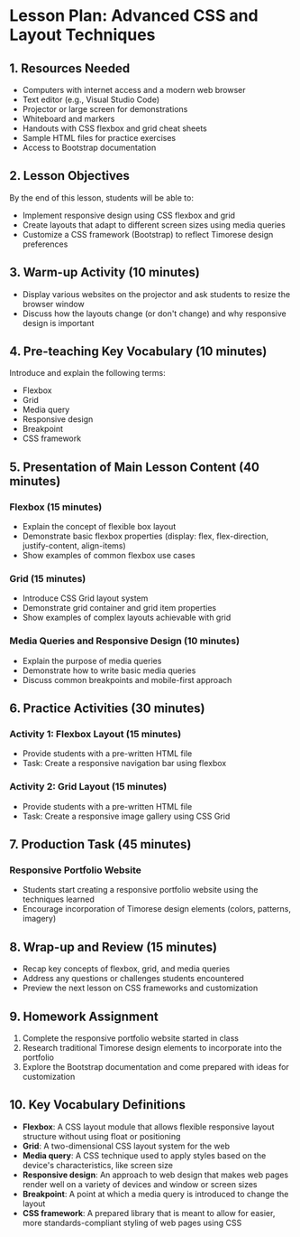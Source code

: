 # Lesson Plan: Advanced CSS and Layout Techniques

## 1. Resources Needed

- Computers with internet access and a modern web browser
- Text editor (e.g., Visual Studio Code)
- Projector or large screen for demonstrations
- Whiteboard and markers
- Handouts with CSS flexbox and grid cheat sheets
- Sample HTML files for practice exercises
- Access to Bootstrap documentation

## 2. Lesson Objectives

By the end of this lesson, students will be able to:
- Implement responsive design using CSS flexbox and grid
- Create layouts that adapt to different screen sizes using media queries
- Customize a CSS framework (Bootstrap) to reflect Timorese design preferences

## 3. Warm-up Activity (10 minutes)

- Display various websites on the projector and ask students to resize the browser window
- Discuss how the layouts change (or don't change) and why responsive design is important

## 4. Pre-teaching Key Vocabulary (10 minutes)

Introduce and explain the following terms:
- Flexbox
- Grid
- Media query
- Responsive design
- Breakpoint
- CSS framework

## 5. Presentation of Main Lesson Content (40 minutes)

### Flexbox (15 minutes)
- Explain the concept of flexible box layout
- Demonstrate basic flexbox properties (display: flex, flex-direction, justify-content, align-items)
- Show examples of common flexbox use cases

### Grid (15 minutes)
- Introduce CSS Grid layout system
- Demonstrate grid container and grid item properties
- Show examples of complex layouts achievable with grid

### Media Queries and Responsive Design (10 minutes)
- Explain the purpose of media queries
- Demonstrate how to write basic media queries
- Discuss common breakpoints and mobile-first approach

## 6. Practice Activities (30 minutes)

### Activity 1: Flexbox Layout (15 minutes)
- Provide students with a pre-written HTML file
- Task: Create a responsive navigation bar using flexbox

### Activity 2: Grid Layout (15 minutes)
- Provide students with a pre-written HTML file
- Task: Create a responsive image gallery using CSS Grid

## 7. Production Task (45 minutes)

### Responsive Portfolio Website
- Students start creating a responsive portfolio website using the techniques learned
- Encourage incorporation of Timorese design elements (colors, patterns, imagery)

## 8. Wrap-up and Review (15 minutes)

- Recap key concepts of flexbox, grid, and media queries
- Address any questions or challenges students encountered
- Preview the next lesson on CSS frameworks and customization

## 9. Homework Assignment

1. Complete the responsive portfolio website started in class
2. Research traditional Timorese design elements to incorporate into the portfolio
3. Explore the Bootstrap documentation and come prepared with ideas for customization

## 10. Key Vocabulary Definitions

- **Flexbox**: A CSS layout module that allows flexible responsive layout structure without using float or positioning
- **Grid**: A two-dimensional CSS layout system for the web
- **Media query**: A CSS technique used to apply styles based on the device's characteristics, like screen size
- **Responsive design**: An approach to web design that makes web pages render well on a variety of devices and window or screen sizes
- **Breakpoint**: A point at which a media query is introduced to change the layout
- **CSS framework**: A prepared library that is meant to allow for easier, more standards-compliant styling of web pages using CSS
